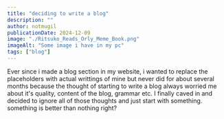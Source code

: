 ```yaml
---
title: "deciding to write a blog"
description: ""
author: notmugil
publicationDate: 2024-12-09
image: "./Ritsuko_Reads_Orly_Meme_Book.png"
imageAlt: "Some image i have in my pc"
tags: ["blog"]
---
```


Ever since i made a blog section in my website, i wanted to replace the placeholders with actual writtings of mine but never did for about several months because the thought of starting to write a blog always worried me about it's quality, content of the blog, grammar etc. I finally caved in and decided to ignore all of those thoughts and just start with something. something is better than nothing right?
